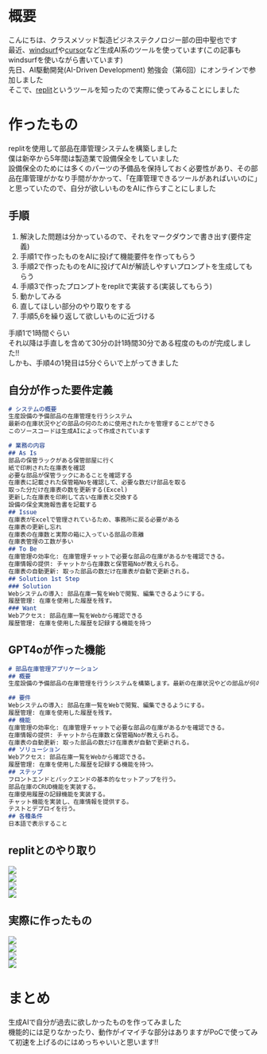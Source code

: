# 概要
こんにちは、クラスメソッド製造ビジネステクノロジー部の田中聖也です  
最近、[windsurf](https://codeium.com/windsurf)や[cursor](https://www.cursor.com/ja)など生成AI系のツールを使っています(この記事もwindsurfを使いながら書いています)  
先日、AI駆動開発(AI-Driven Development) 勉強会（第6回）にオンラインで参加しました  
そこで、[replit](https://replit.com/)というツールを知ったので実際に使ってみることにしました  

# 作ったもの
replitを使用して部品在庫管理システムを構築しました  
僕は新卒から5年間は製造業で設備保全をしていました  
設備保全のためには多くのパーツの予備品を保持しておく必要性があり、その部品在庫管理がかなり手間がかかって、「在庫管理できるツールがあればいいのに」と思っていたので、自分が欲しいものをAIに作らすことにしました  

## 手順
1. 解決した問題は分かっているので、それをマークダウンで書き出す(要件定義)
2. 手順1で作ったものをAIに投げて機能要件を作ってもらう
3. 手順2で作ったものをAIに投げてAIが解読しやすいプロンプトを生成してもらう
4. 手順3で作ったプロンプトをreplitで実装する(実装してもらう)
5. 動かしてみる
6. 直してほしい部分のやり取りをする
7. 手順5,6を繰り返して欲しいものに近づける

手順1で1時間ぐらい  
それ以降は手直しを含めて30分の計1時間30分である程度のものが完成しました!!  
しかも、手順4の1発目は5分ぐらいで上がってきました  

## 自分が作った要件定義
```markdown:要件定義.md
# システムの概要
生産設備の予備部品の在庫管理を行うシステム
最新の在庫状況やどの部品の何のために使用されたかを管理することができる
このソースコードは生成AIによって作成されています

# 業務の内容
## As Is
部品の保管ラックがある保管部屋に行く
紙で印刷された在庫表を確認
必要な部品が保管ラックにあることを確認する
在庫表に記載された保管箱Noを確認して、必要な数だけ部品を取る
取った分だけ在庫表の数を更新する(Excel)
更新した在庫表を印刷して古い在庫表と交換する
設備の保全実施報告書を記載する
## Issue
在庫表がExcelで管理されているため、事務所に戻る必要がある
在庫表の更新し忘れ
在庫表の在庫数と実際の箱に入っている部品の乖離
在庫表管理の工数が多い
## To Be
在庫管理の効率化: 在庫管理チャットで必要な部品の在庫があるかを確認できる。
在庫情報の提供: チャットから在庫数と保管箱Noが教えられる。
在庫表の自動更新: 取った部品の数だけ在庫表が自動で更新される。
## Solution 1st Step
### Solution
Webシステムの導入: 部品在庫一覧をWebで閲覧、編集できるようにする。
履歴管理: 在庫を使用した履歴を残す。
### Want
Webアクセス: 部品在庫一覧をWebから確認できる
履歴管理: 在庫を使用した履歴を記録する機能を持つ
```

## GPT4oが作った機能
```markdown:機能要件.md
# 部品在庫管理アプリケーション
## 概要
生産設備の予備部品の在庫管理を行うシステムを構築します。最新の在庫状況やどの部品が何のために使用されたかを管理することができます。

## 要件
Webシステムの導入: 部品在庫一覧をWebで閲覧、編集できるようにする。
履歴管理: 在庫を使用した履歴を残す。
## 機能
在庫管理の効率化: 在庫管理チャットで必要な部品の在庫があるかを確認できる。
在庫情報の提供: チャットから在庫数と保管箱Noが教えられる。
在庫表の自動更新: 取った部品の数だけ在庫表が自動で更新される。
## ソリューション
Webアクセス: 部品在庫一覧をWebから確認できる。
履歴管理: 在庫を使用した履歴を記録する機能を持つ。
## ステップ
フロントエンドとバックエンドの基本的なセットアップを行う。
部品在庫のCRUD機能を実装する。
在庫使用履歴の記録機能を実装する。
チャット機能を実装し、在庫情報を提供する。
テストとデプロイを行う。
## 各種条件
日本語で表示すること
```

## replitとのやり取り
![](./images/Replit_1回目.png)  
![](./images/Replit_2回目.png)  
![](./images/Replit_3回目.png)  
![](./images/Replit_4回目.png)  

## 実際に作ったもの
![](./images/作った物1.png)  
![](./images/作った物2.png)  
![](./images/作った物3.png)  
![](./images/作った物4.png)  

# まとめ
生成AIで自分が過去に欲しかったものを作ってみました  
機能的には足りなかったり、動作がイマイチな部分はありますがPoCで使ってみて初速を上げるのにはめっちゃいいと思います!! 